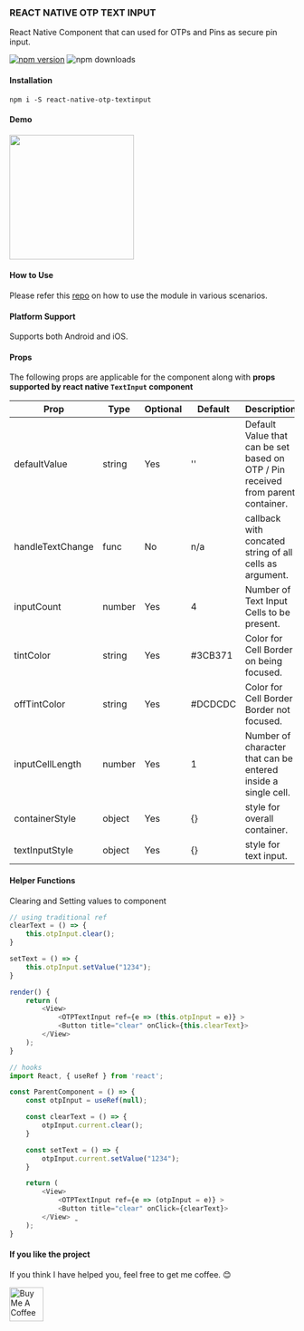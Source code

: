 ### REACT NATIVE OTP TEXT INPUT

React Native Component that can used for OTPs and Pins as secure pin input.

[![npm version](https://badge.fury.io/js/react-native-otp-textinput.svg)](https://badge.fury.io/js/react-native-otp-textinput)
![npm downloads](https://img.shields.io/npm/dw/react-native-otp-textinput.svg)

#### Installation

```
npm i -S react-native-otp-textinput
```

#### Demo

<img src="ScreenShots/demo.gif" width="220px"><br>

#### How to Use

Please refer this [repo](https://github.com/naveenvignesh5/react-native-otp-textinput-example) on how to use the module in various scenarios.

#### Platform Support

Supports both Android and iOS.

#### Props

The following props are applicable for the component along with **props supported by react native `TextInput` component**

| Prop             | Type   | Optional | Default | Description                                                                      |
| ---------------- | ------ | -------- | ------- | -------------------------------------------------------------------------------- |
| defaultValue     | string | Yes      | ''      | Default Value that can be set based on OTP / Pin received from parent container. |
| handleTextChange | func   | No       | n/a     | callback with concated string of all cells as argument.                          |
| inputCount       | number | Yes      | 4       | Number of Text Input Cells to be present.                                        |
| tintColor        | string | Yes      | #3CB371 | Color for Cell Border on being focused.                                          |
| offTintColor     | string | Yes      | #DCDCDC | Color for Cell Border Border not focused.                                        |
| inputCellLength  | number | Yes      | 1       | Number of character that can be entered inside a single cell.                    |
| containerStyle   | object | Yes      | {}      | style for overall container.                                                     |
| textInputStyle   | object | Yes      | {}      | style for text input.                                                            |

#### Helper Functions

Clearing and Setting values to component

```javascript
// using traditional ref
clearText = () => {
    this.otpInput.clear();
}

setText = () => {
    this.otpInput.setValue("1234");
}

render() {
    return (
        <View>
            <OTPTextInput ref={e => (this.otpInput = e)} >
            <Button title="clear" onClick={this.clearText}>
        </View>
    );
}
```

```javascript
// hooks
import React, { useRef } from 'react';

const ParentComponent = () => {
    const otpInput = useRef(null);

    const clearText = () => {
        otpInput.current.clear();
    }

    const setText = () => {
        otpInput.current.setValue("1234");
    }

    return (
        <View>
            <OTPTextInput ref={e => (otpInput = e)} >
            <Button title="clear" onClick={clearText}>
        </View> ̰
    );
}
```

#### If you like the project

If you think I have helped you, feel free to get me coffee. 😊

<a href="https://www.buymeacoffee.com/naveenvignesh" target="_blank"><img src="https://cdn.buymeacoffee.com/buttons/v2/default-blue.png" alt="Buy Me A Coffee" height="60" ></a>
